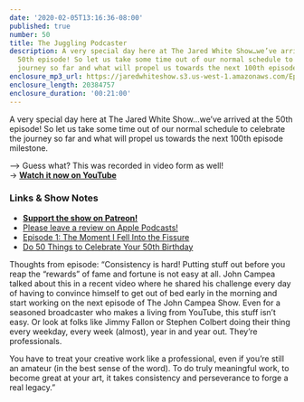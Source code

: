 ```yaml
---
date: '2020-02-05T13:16:36-08:00'
published: true
number: 50
title: The Juggling Podcaster
description: A very special day here at The Jared White Show…we’ve arrived at the
  50th episode! So let us take some time out of our normal schedule to celebrate the
  journey so far and what will propel us towards the next 100th episode milestone.
enclosure_mp3_url: https://jaredwhiteshow.s3.us-west-1.amazonaws.com/Episode%2050%20-%20The%20Juggling%20Podcaster.mp3
enclosure_length: 20384757
enclosure_duration: '00:21:00'
---
```


A very special day here at The Jared White Show…we’ve arrived at the 50th episode! So let us take some time out of our normal schedule to celebrate the journey so far and what will propel us towards the next 100th episode milestone.

–> Guess what? This was recorded in video form as well!  
-> **[Watch it now on YouTube](https://youtu.be/ZpcucfM26zc)**

### Links & Show Notes

* <a href="https://www.patreon.com/essentiallifejared" rel="payment"><strong>Support the show on Patreon!</strong></a>
* [Please leave a review on Apple Podcasts!](https://podcasts.apple.com/us/podcast/the-jared-white-show/id1387528457)
* [Episode 1: The Moment I Fell Into the Fissure](https://jaredwhite.com/podcast/1/)
* [Do 50 Things to Celebrate Your 50th Birthday](https://www.huffpost.com/entry/the-50-things-to-celebrat_b_717839)

Thoughts from episode: “Consistency is hard! Putting stuff out before you reap the “rewards”  of fame and fortune is not easy at all. John Campea talked about this in a recent video where he shared his challenge every day of having to convince himself to get out of bed early in the morning and start working on the next episode of The John Campea Show. Even for a seasoned broadcaster who makes a living from YouTube, this stuff isn’t easy. Or look at folks like Jimmy Fallon or Stephen Colbert doing their thing every weekday, every week (almost), year in and year out. They’re professionals.

You have to treat your creative work like a professional, even if you’re still an amateur (in the best sense of the word). To do truly meaningful work, to become great at your art, it takes consistency and perseverance to forge a real legacy.”